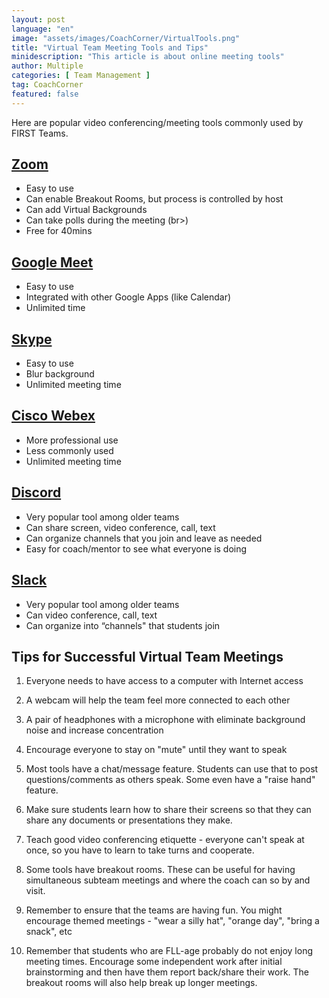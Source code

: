 ```yaml
---
layout: post
language: "en"
image: "assets/images/CoachCorner/VirtualTools.png"
title: "Virtual Team Meeting Tools and Tips"
minidescription: "This article is about online meeting tools"
author: Multiple
categories: [ Team Management ]
tag: CoachCorner
featured: false
---
```

Here are popular video conferencing/meeting tools commonly used by FIRST Teams.

## <a href="https://zoom.us/">Zoom</a>
- Easy to use <br>
- Can enable Breakout Rooms, but process is controlled by host <br>
- Can add Virtual Backgrounds<br>
- Can take polls during the meeting (br>)
- Free for 40mins<br>

## <a href="https://hangouts.google.com/">Google Meet</a>
- Easy to use<br>
- Integrated with other Google Apps (like Calendar)<br>
- Unlimited time<br>

## <a href="https://www.skype.com/en/">Skype</a>
- Easy to use<br>
- Blur background<br>
- Unlimited meeting time<br>

## <a href="https://www.webex.com/">Cisco Webex</a>
- More professional use<br>
- Less commonly used<br>
- Unlimited meeting time<br>

## <a href="https://discord.com/">Discord</a>
- Very popular tool among older teams <br>
- Can share screen, video conference, call, text<br>
- Can organize channels that you join and leave as needed<br>
- Easy for coach/mentor to see what everyone is doing<br>

## <a href="https://slack.com/">Slack</a>
- Very popular tool among older teams <br>
- Can video conference, call, text<br>
- Can organize into “channels" that students join<br>


## Tips for Successful Virtual Team Meetings</a>

1) Everyone needs to have access to a computer with Internet access <br>

2) A webcam will help the team feel more connected to each other <br>

3) A pair of headphones with a microphone with eliminate background noise and increase concentration <br>

4) Encourage everyone to stay on "mute" until they want to speak<br>

5) Most tools have a chat/message feature. Students can use that to post questions/comments as others speak. Some even have a "raise hand" feature. <br>

6) Make sure students learn how to share their screens so that they can share any documents or presentations they make. <br>

7) Teach good video conferencing etiquette - everyone can't speak at once, so you have to learn to take turns and cooperate.<br>

8) Some tools have breakout rooms. These can be useful for having simultaneous subteam meetings and where the coach can so by and visit.<br>

9) Remember to ensure that the teams are having fun. You might encourage themed meetings - "wear a silly hat", "orange day", "bring a snack", etc

10) Remember that students who are FLL-age probably do not enjoy long meeting times. Encourage some independent work after initial brainstorming and then have them report back/share their work. The breakout rooms will also help break up longer meetings.
